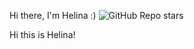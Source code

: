 Hi there, I'm Helina :)
![GitHub Repo stars](https://img.shields.io/github/stars/helinabele/helinabelete?style=social)


Hi this is Helina!
